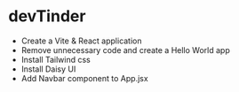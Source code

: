 # devTinder

- Create a Vite & React application
- Remove unnecessary code and create a Hello World app
- Install Tailwind css
- Install Daisy UI
- Add Navbar component to App.jsx


